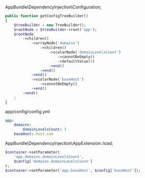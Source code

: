 AppBundle\DependencyInjection\Configuration;

```php
public function getConfigTreeBuilder()
{
    $treeBuilder = new TreeBuilder();
    $rootNode = $treeBuilder->root('app');
    $rootNode
        ->children()
            ->arrayNode('domains')
                ->children()
                    ->scalarNode('domainLevelsCount')
                        ->cannotBeEmpty()
                        ->defaultValue(3)
                    ->end()
                ->end()
            ->end()
            ->scalarNode('baseHost')
                ->cannotBeEmpty()
            ->end()
        ->end()
    ;
}
```

app/config/config.yml

```yml
app:
    domains:
        domainLevelsCount: 3
    baseHost: host.com
```

AppBundle\DependencyInjection\AppExtension::load;

```php
$container->setParameter(
    'app.domains.domainLevelsCount', 
    $config['domains.domainLevelsCount']
);
$container->setParameter('app.baseHost', $config['baseHost']);
```
